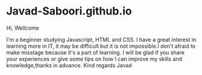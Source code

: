 # Javad-Saboori.github.io

Hi, Wellcome 

I'm a beginner studying Javascript, HTML and CSS. I have a great interest in learning more in IT, it may be difficult but it is not impossible.I don't afraid to make misstage because it's a part of learning. 
I will be glad if you share your experiences or give some tips on how I can improve my skills and knowledge,thanks in advance.
Kind regards
Javad
